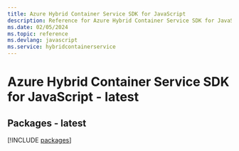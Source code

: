 ```yaml
---
title: Azure Hybrid Container Service SDK for JavaScript
description: Reference for Azure Hybrid Container Service SDK for JavaScript
ms.date: 02/05/2024
ms.topic: reference
ms.devlang: javascript
ms.service: hybridcontainerservice
---
```

# Azure Hybrid Container Service SDK for JavaScript - latest
## Packages - latest
[!INCLUDE [packages](hybrid-container-service-index.md)]